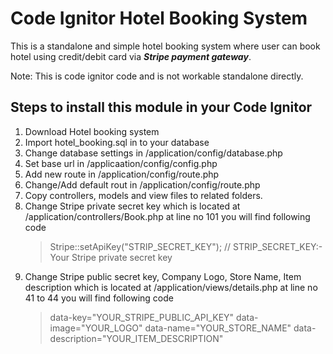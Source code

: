 # Code Ignitor Hotel Booking System

This is a standalone and simple hotel booking system where user can book hotel using credit/debit card via ***Stripe payment gateway***.

Note: This is code ignitor code and is not workable standalone directly. 

## Steps to install this module in your Code Ignitor ##

1. Download Hotel booking system 
2. Import hotel_booking.sql in to your database
3. Change database settings in /application/config/database.php
4. Set base url in /applicaation/config/config.php
5. Add new route in /application/config/route.php
6. Change/Add default rout in /application/config/route.php
7. Copy controllers, models and view files to related folders.
8. Change Stripe private secret key which is located at /application/controllers/Book.php at line no 101 you will find following code 
	>Stripe::setApiKey("STRIP_SECRET_KEY"); // STRIP_SECRET_KEY:- Your Stripe private secret key
9) Change Stripe public secret key, Company Logo, Store Name, Item description  which is located at /application/views/details.php at line no 41 to 44 you will find following code
	>data-key="YOUR_STRIPE_PUBLIC_API_KEY" 
	>data-image="YOUR_LOGO" 
 	>data-name="YOUR_STORE_NAME" 
	>data-description="YOUR_ITEM_DESCRIPTION"
 	